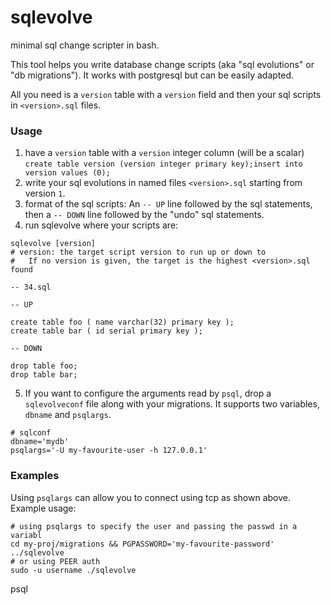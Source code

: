 sqlevolve
=========

minimal sql change scripter in bash.

This tool helps you write database change scripts (aka "sql evolutions" or "db
migrations"). It works with postgresql but can be easily adapted.

All you need is a `version` table with a `version` field and then your sql scripts in `<version>.sql` files.

### Usage

1. have a `version` table with a `version` integer column (will be a scalar)
`create table version (version integer primary key);insert into version values (0);`
2. write your sql evolutions in named files `<version>.sql` starting from version `1`.
3. format of the sql scripts: An `-- UP` line followed by the sql statements,
   then a `-- DOWN` line followed by the "undo" sql statements.
4. run sqlevolve where your scripts are:

```
sqlevolve [version]
# version: the target script version to run up or down to
#   If no version is given, the target is the highest <version>.sql found
```

```
-- 34.sql

-- UP

create table foo ( name varchar(32) primary key );
create table bar ( id serial primary key );

-- DOWN

drop table foo;
drop table bar;
```

5. If you want to configure the arguments read by `psql`, drop a `sqlevolveconf` file along with your migrations.
   It supports two variables, `dbname` and `psqlargs`.

```
# sqlconf
dbname='mydb'
psqlargs='-U my-favourite-user -h 127.0.0.1'
```

### Examples

Using `psqlargs` can allow you to connect using tcp as shown above. Example usage:

```
# using psqlargs to specify the user and passing the passwd in a variabl
cd my-proj/migrations && PGPASSWORD='my-favourite-password' ../sqlevolve
# or using PEER auth
sudo -u username ./sqlevolve
```

psql
